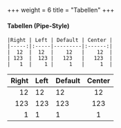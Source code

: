 +++
weight = 6
title = "Tabellen"
+++

#### Tabellen (Pipe-Style)

```
|Right | Left | Default | Center |
|-----:|:-----|---------|:------:|
|  12  |  12  |    12   |    12  |
| 123  |  123 |   123   |   123  |
|   1  |    1 |     1   |     1  |
```

|Right | Left | Default | Center |
|-----:|:-----|---------|:------:|
|  12  |  12  |    12   |    12  |
| 123  |  123 |   123   |   123  |
|   1  |    1 |     1   |     1  |

